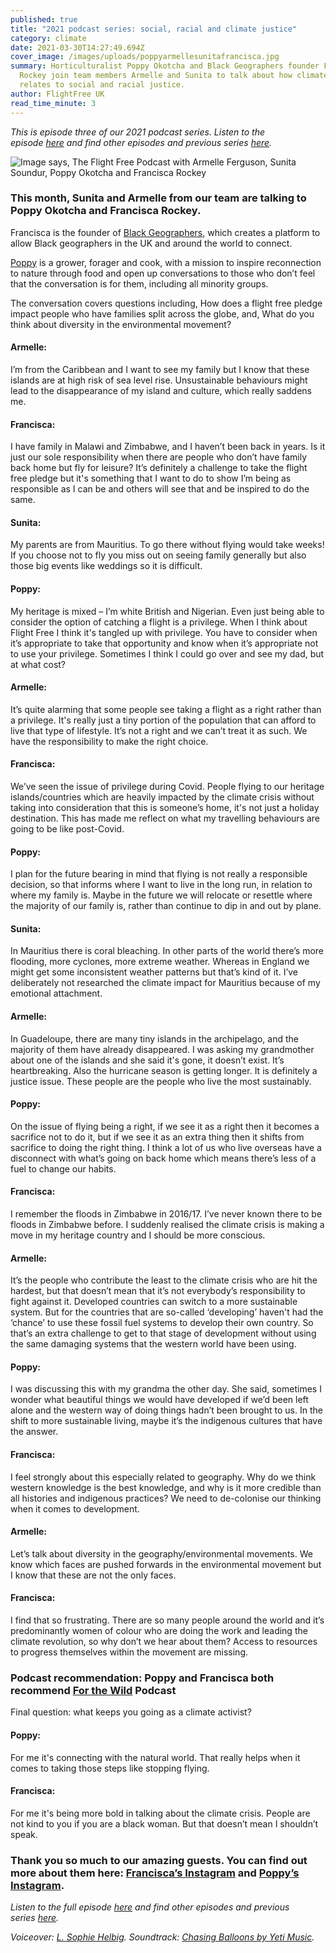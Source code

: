```yaml
---
published: true
title: "2021 podcast series: social, racial and climate justice"
category: climate
date: 2021-03-30T14:27:49.694Z
cover_image: /images/uploads/poppyarmellesunitafrancisca.jpg
summary: Horticulturalist Poppy Okotcha and Black Geographers founder Francisca
  Rockey join team members Armelle and Sunita to talk about how climate justice
  relates to social and racial justice.
author: FlightFree UK
read_time_minute: 3
---
```

*This is episode three of our 2021 podcast series. Listen to the episode [here](https://flightfreeuk.podbean.com/e/2021-series-social-racial-and-climate-justice/) and find other episodes and previous series [here](https://flightfree.co.uk/podcast).*

![Image says, The Flight Free Podcast with Armelle Ferguson, Sunita Soundur, Poppy Okotcha and Francisca Rockey](/images/uploads/poppyarmellesunitafrancisca.jpg)

### This month, Sunita and Armelle from our team are talking to Poppy Okotcha and Francisca Rockey. 

Francisca is the founder of [Black Geographers](https://www.blackgeographers.com/), which creates a platform to allow Black geographers in the UK and around the world to connect.

[Poppy](https://www.instagram.com/poppyokotcha/) is a grower, forager and cook, with a mission to inspire reconnection to nature through food and open up conversations to those who don’t feel that the conversation is for them, including all minority groups.

The conversation covers questions including, How does a flight free pledge impact people who have families split across the globe, and, What do you think about diversity in the environmental movement? 

#### Armelle: 

I’m from the Caribbean and I want to see my family but I know that these islands are at high risk of sea level rise. Unsustainable behaviours might lead to the disappearance of my island and culture, which really saddens me.

#### Francisca: 

I have family in Malawi and Zimbabwe, and I haven’t been back in years. Is it just our sole responsibility when there are people who don’t have family back home but fly for leisure? It’s definitely a challenge to take the flight free pledge but it's something that I want to do to show I’m being as responsible as I can be and others will see that and be inspired to do the same.

#### Sunita: 

My parents are from Mauritius. To go there without flying would take weeks! If you choose not to fly you miss out on seeing family generally but also those big events like weddings so it is difficult.

#### Poppy: 

My heritage is mixed – I’m white British and Nigerian. Even just being able to consider the option of catching a flight is a privilege. When I think about Flight Free I think it's tangled up with privilege. You have to consider when it’s appropriate to take that opportunity and know when it’s appropriate not to use your privilege. Sometimes I think I could go over and see my dad, but at what cost?

#### Armelle: 

It’s quite alarming that some people see taking a flight as a right rather than a privilege. It's really just a tiny portion of the population that can afford to live that type of lifestyle. It’s not a right and we can’t treat it as such. We have the responsibility to make the right choice.

#### Francisca: 

We’ve seen the issue of privilege during Covid. People flying to our heritage islands/countries which are heavily impacted by the climate crisis without taking into consideration that this is someone’s home, it's not just a holiday destination. This has made me reflect on what my travelling behaviours are going to be like post-Covid. 

#### Poppy: 

I plan for the future bearing in mind that flying is not really a responsible decision, so that informs where I want to live in the long run, in relation to where my family is. Maybe in the future we will relocate or resettle where the majority of our family is, rather than continue to dip in and out by plane.

#### Sunita: 

In Mauritius there is coral bleaching. In other parts of the world there’s more flooding, more cyclones, more extreme weather. Whereas in England we might get some inconsistent weather patterns but that’s kind of it. I’ve deliberately not researched the climate impact for Mauritius because of my emotional attachment.

#### Armelle: 

In Guadeloupe, there are many tiny islands in the archipelago, and the majority of them have already disappeared. I was asking my grandmother about one of the islands and she said it's gone, it doesn’t exist. It’s heartbreaking. Also the hurricane season is getting longer. It is definitely a justice issue. These people are the people who live the most sustainably.

#### Poppy: 

On the issue of flying being a right, if we see it as a right then it becomes a sacrifice not to do it, but if we see it as an extra thing then it shifts from sacrifice to doing the right thing. I think a lot of us who live overseas have a disconnect with what’s going on back home which means there’s less of a fuel to change our habits.

#### Francisca: 

I remember the floods in Zimbabwe in 2016/17. I’ve never known there to be floods in Zimbabwe before. I suddenly realised the climate crisis is making a move in my heritage country and I should be more conscious.

#### Armelle: 

It’s the people who contribute the least to the climate crisis who are hit the hardest, but that doesn’t mean that it’s not everybody’s responsibility to fight against it. Developed countries can switch to a more sustainable system. But for the countries that are so-called ‘developing’ haven't had the ‘chance’ to use these fossil fuel systems to develop their own country. So that’s an extra challenge to get to that stage of development without using the same damaging systems that the western world have been using. 

#### Poppy: 

I was discussing this with my grandma the other day. She said, sometimes I wonder what beautiful things we would have developed if we’d been left alone and the western way of doing things hadn’t been brought to us. In the shift to more sustainable living, maybe it’s the indigenous cultures that have the answer. 

#### Francisca: 

I feel strongly about this especially related to geography. Why do we think western knowledge is the best knowledge, and why is it more credible than all histories and indigenous practices? We need to de-colonise our thinking when it comes to development.

#### Armelle: 

Let’s talk about diversity in the geography/environmental movements. We know which faces are pushed forwards in the environmental movement but I know that these are not the only faces. 

#### Francisca: 

I find that so frustrating. There are so many people around the world and it’s predominantly women of colour who are doing the work and leading the climate revolution, so why don’t we hear about them? Access to resources to progress themselves within the movement are missing. 

### Podcast recommendation: Poppy and Francisca both recommend [For the Wild](https://forthewild.world/listen) Podcast

Final question: what keeps you going as a climate activist?

#### Poppy: 

For me it's connecting with the natural world. That really helps when it comes to taking those steps like stopping flying.

#### Francisca: 

For me it's being more bold in talking about the climate crisis. People are not kind to you if you are a black woman. But that doesn’t mean I shouldn’t speak. 

### Thank you so much to our amazing guests. You can find out more about them here: [Francisca’s Instagram](https://www.instagram.com/franrockey/) and [Poppy’s Instagram](https://www.instagram.com/poppyokotcha/).

*Listen to the full episode [here](https://flightfreeuk.podbean.com/e/2021-series-social-racial-and-climate-justice/) and find other episodes and previous series [here](https://flightfree.co.uk/podcast).*

*Voiceover: [L. Sophie Helbig](https://lshelbig.com/main/). Soundtrack: [Chasing Balloons by Yeti Music](https://uppbeat.io/track/yeti-music/chasing-balloons).*